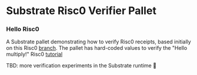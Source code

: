 # Substrate Risc0 Verifier Pallet

### Hello Risc0
A Substrate pallet demonstrating how to verify Risc0 receipts, based initially on this Risc0 [branch](https://github.com/justinFrevert/risc0/tree/no_std-fix). The pallet has hard-coded values to verify the "Hello multiply!" Risc0 [tutorial](https://www.risczero.com/docs/examples/hello_multiply)

TBD: more verification experiments in the Substrate runtime 🤠
